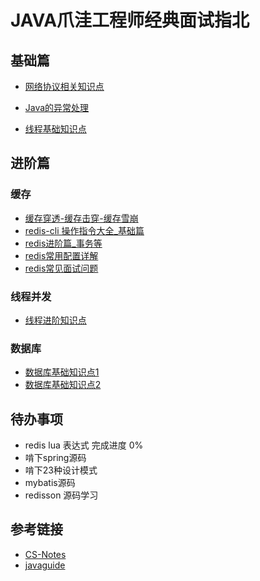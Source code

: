 # JAVA爪洼工程师经典面试指北 
## 基础篇

- [网络协议相关知识点](./doc/basic/网络协议相关知识点.md)
- [Java的异常处理](./doc/basic/java异常处理.md)

- [线程基础知识点](./doc/thread/thread-basic.md)



## 进阶篇
### 缓存

- [缓存穿透-缓存击穿-缓存雪崩](./doc/cache/缓存穿透-缓存击穿-缓存雪崩.md)
- [redis-cli 操作指令大全_基础篇](./doc/cache/redis-cli%20命令行操作指令大全_基础篇.md)
- [redis进阶篇_事务等](./doc/cache/redis_进阶篇.md)
- [redis常用配置详解](./doc/cache/redis常用配置详解.md)
- [redis常见面试问题](./doc/cache/redis面试常见问题.md)

### 线程并发

- [线程进阶知识点](./doc/thread/thread-advanced.md)

### 数据库

- [数据库基础知识点1](./doc/database/database-basic.md)
- [数据库基础知识点2](./doc/database/database-basic2.md)



## 待办事项

- redis lua 表达式    完成进度  0%
- 啃下spring源码     
- 啃下23种设计模式
- mybatis源码
- redisson 源码学习





## 参考链接

- [CS-Notes](https://github.com/CyC2018/CS-Notes)
- [javaguide](https://snailclimb.gitee.io/javaguide/#)

